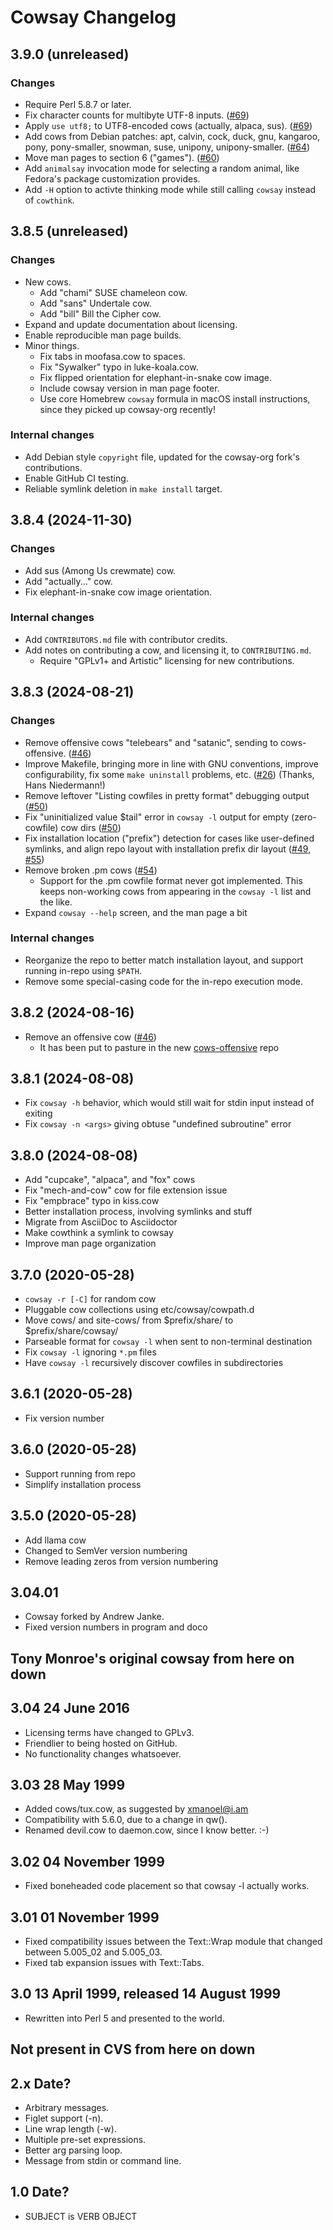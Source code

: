 Cowsay Changelog
================

## 3.9.0 (unreleased)

### Changes

- Require Perl 5.8.7 or later.
- Fix character counts for multibyte UTF-8 inputs. ([#69](https://github.com/cowsay-org/cowsay/issues/69))
- Apply `use utf8;` to UTF8-encoded cows (actually, alpaca, sus). ([#69](https://github.com/cowsay-org/cowsay/issues/69))
- Add cows from Debian patches: apt, calvin, cock, duck, gnu, kangaroo, pony, pony-smaller, snowman, suse, unipony, unipony-smaller. ([#64](https://github.com/cowsay-org/cowsay/issues/64))
- Move man pages to section 6 ("games"). ([#60](https://github.com/cowsay-org/cowsay/issues/60))
- Add `animalsay` invocation mode for selecting a random animal, like Fedora's package customization provides.
- Add `-H` option to activte thinking mode while still calling `cowsay` instead of `cowthink`.

## 3.8.5 (unreleased)

### Changes

- New cows.
  - Add "chami" SUSE chameleon cow.
  - Add "sans" Undertale cow.
  - Add "bill" Bill the Cipher cow.
- Expand and update documentation about licensing.
- Enable reproducible man page builds.
- Minor things.
  - Fix tabs in moofasa.cow to spaces.
  - Fix "Sywalker" typo in luke-koala.cow.
  - Fix flipped orientation for elephant-in-snake cow image.
  - Include cowsay version in man page footer.
  - Use core Homebrew `cowsay` formula in macOS install instructions, since they picked up cowsay-org recently!

### Internal changes

- Add Debian style `copyright` file, updated for the cowsay-org fork's contributions.
- Enable GitHub CI testing.
- Reliable symlink deletion in `make install` target.

## 3.8.4 (2024-11-30)

### Changes

- Add sus (Among Us crewmate) cow.
- Add "actually..." cow.
- Fix elephant-in-snake cow image orientation.

### Internal changes

- Add `CONTRIBUTORS.md` file with contributor credits.
- Add notes on contributing a cow, and licensing it, to `CONTRIBUTING.md`.
  - Require "GPLv1+ and Artistic" licensing for new contributions.

## 3.8.3 (2024-08-21)

### Changes

- Remove offensive cows "telebears" and "satanic", sending to cows-offensive. ([#46](https://github.com/cowsay-org/cowsay/issues/46))
- Improve Makefile, bringing more in line with GNU conventions, improve configurability, fix some `make uninstall` problems, etc. ([#26](https://github.com/cowsay-org/cowsay/pull/26)) (Thanks, Hans Niedermann!)
- Remove leftover "Listing cowfiles in pretty format" debugging output ([#50](https://github.com/cowsay-org/cowsay/issues/50))
- Fix "uninitialized value $tail" error in `cowsay -l` output for empty (zero-cowfile) cow dirs ([#50](https://github.com/cowsay-org/cowsay/issues/50))
- Fix installation location ("prefix") detection for cases like user-defined symlinks, and align repo layout with installation prefix dir layout ([#49](https://github.com/cowsay-org/cowsay/issues/49), [#55](https://github.com/cowsay-org/cowsay/issues/55))
- Remove broken .pm cows ([#54](https://github.com/cowsay-org/cowsay/issues/54))
  - Support for the .pm cowfile format never got implemented. This keeps non-working cows from appearing in the `cowsay -l` list and the like.
- Expand `cowsay --help` screen, and the man page a bit

### Internal changes

- Reorganize the repo to better match installation layout, and support running in-repo using `$PATH`.
- Remove some special-casing code for the in-repo execution mode.

## 3.8.2 (2024-08-16)

- Remove an offensive cow ([#46](https://github.com/cowsay-org/cowsay/issues/46))
  - It has been put to pasture in the new [cows-offensive](https://github.com/cowsay-org/cows-offensive) repo

## 3.8.1 (2024-08-08)

- Fix `cowsay -h` behavior, which would still wait for stdin input instead of exiting
- Fix `cowsay -n <args>` giving obtuse "undefined subroutine" error

## 3.8.0 (2024-08-08)

- Add "cupcake", "alpaca", and "fox" cows
- Fix "mech-and-cow" cow for file extension issue
- Fix "empbrace" typo in kiss.cow
- Better installation process, involving symlinks and stuff
- Migrate from AsciiDoc to Asciidoctor
- Make cowthink a symlink to cowsay
- Improve man page organization

## 3.7.0 (2020-05-28)

- `cowsay -r [-C]` for random cow
- Pluggable cow collections using etc/cowsay/cowpath.d
- Move cows/ and site-cows/ from $prefix/share/ to $prefix/share/cowsay/
- Parseable format for `cowsay -l` when sent to non-terminal destination
- Fix `cowsay -l` ignoring `*.pm` files
- Have `cowsay -l` recursively discover cowfiles in subdirectories

## 3.6.1 (2020-05-28)

- Fix version number

## 3.6.0 (2020-05-28)

- Support running from repo
- Simplify installation process

## 3.5.0 (2020-05-28)

- Add llama cow
- Changed to SemVer version numbering
- Remove leading zeros from version numbering

## 3.04.01

- Cowsay forked by Andrew Janke.
- Fixed version numbers in program and doco

## Tony Monroe's original cowsay from here on down

## 3.04 24 June 2016

- Licensing terms have changed to GPLv3.
- Friendlier to being hosted on GitHub.
- No functionality changes whatsoever.

## 3.03 28 May 1999

- Added cows/tux.cow, as suggested by xmanoel@i.am
- Compatibility with 5.6.0, due to a change in qw().
- Renamed devil.cow to daemon.cow, since I know better. :-)

## 3.02 04 November 1999

- Fixed boneheaded code placement so that cowsay -l actually works.

## 3.01 01 November 1999

- Fixed compatibility issues between the Text::Wrap module that changed between 5.005_02 and 5.005_03.
- Fixed tab expansion issues with Text::Tabs.

## 3.0 13 April 1999, released 14 August 1999

- Rewritten into Perl 5 and presented to the world.

## Not present in CVS from here on down

## 2.x Date?

- Arbitrary messages. 
- Figlet support (-n). 
- Line wrap length (-w). 
- Multiple pre-set expressions.
- Better arg parsing loop.
- Message from stdin or command line.

## 1.0 Date?

- SUBJECT is VERB OBJECT
